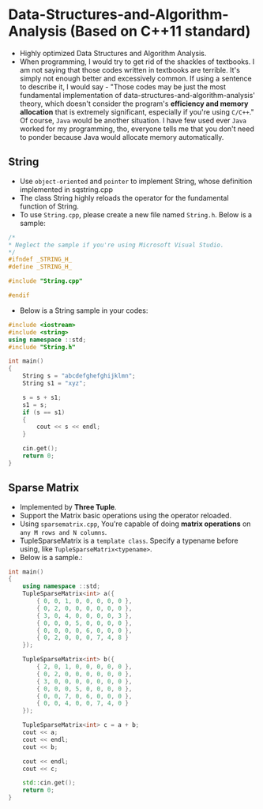 # Data-Structures-and-Algorithm-Analysis (Based on C++11 standard)
- Highly optimized Data Structures and Algorithm Analysis.
- When programming, I would try to get rid of the shackles of textbooks. I am not saying that those codes written in textbooks are terrible. It's simply not enough better and excessively common. If using a sentence to describe it, I would say - "Those codes may be just the most fundamental implementation of data-structures-and-algorithm-analysis' theory, which doesn't consider the program's **efficiency and memory allocation** that is extremely significant, especially if you're using `C/C++`." Of course, `Java` would be another situation. I have few used ever `Java` worked for my programming, tho, everyone tells me that you don't need to ponder because Java would allocate memory automatically.

## String
* Use `object-oriented` and `pointer` to implement String, whose definition implemented in sqstring.cpp
* The class String highly reloads the operator for the fundamental function of String.
* To use `String.cpp`, please create a new file named `String.h`. Below is a sample:
```C++
/*
* Neglect the sample if you're using Microsoft Visual Studio.
*/
#ifndef _STRING_H_
#define _STRING_H_

#include "String.cpp"

#endif
```
* Below is a String sample in your codes:
```C++
#include <iostream>
#include <string>
using namespace ::std;
#include "String.h"

int main()
{
	String s = "abcdefghefghijklmn";
	String s1 = "xyz";

	s = s + s1;
	s1 = s;
	if (s == s1)
	{
		cout << s << endl;
	}

	cin.get();
	return 0;
}
```
## Sparse Matrix
* Implemented by **Three Tuple**.
* Support the Matrix basic operations using the operator reloaded.
* Using `sparsematrix.cpp`, You're capable of doing **matrix operations** on `any M rows and N columns`.
* TupleSparseMatrix is a `template class`. Specify a typename before using, like `TupleSparseMatrix<typename>`.
* Below is a sample.:
```C++
int main()
{  
    using namespace ::std;
    TupleSparseMatrix<int> a({
		{ 0, 0, 1, 0, 0, 0, 0, 0 },
		{ 0, 2, 0, 0, 0, 0, 0, 0 },
		{ 3, 0, 4, 0, 0, 0, 0, 3 },
		{ 0, 0, 0, 5, 0, 0, 0, 0 },
		{ 0, 0, 0, 0, 6, 0, 0, 0 },
		{ 0, 2, 0, 0, 0, 7, 4, 8 }
	});

	TupleSparseMatrix<int> b({
		{ 2, 0, 1, 0, 0, 0, 0, 0 },
		{ 0, 2, 0, 0, 0, 0, 0, 0 },
		{ 3, 0, 0, 0, 0, 0, 0, 0 },
		{ 0, 0, 0, 5, 0, 0, 0, 0 },
		{ 0, 0, 7, 0, 6, 0, 0, 0 },
		{ 0, 0, 4, 0, 0, 7, 4, 0 }
	});

	TupleSparseMatrix<int> c = a + b;
	cout << a;
	cout << endl;
	cout << b;

	cout << endl;
	cout << c;

    std::cin.get();
    return 0;
}
```
